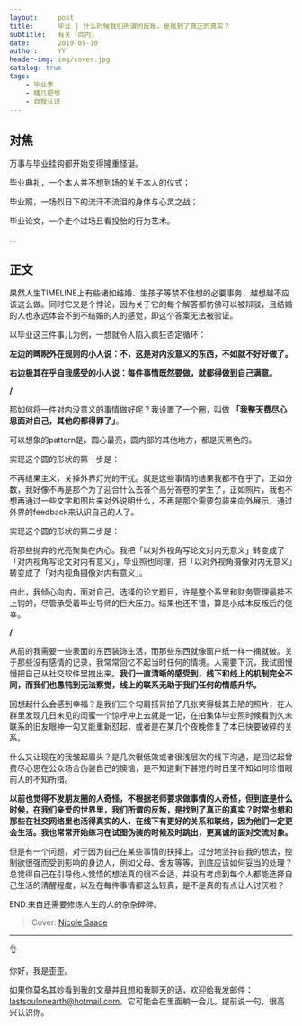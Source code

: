 ```yaml
---
layout:     post
title:      毕业 | 什么时候我们所谓的反叛，是找到了真正的真实？
subtitle:   有关「向内」
date:       2019-05-10
author:     YY
header-img: img/cover.jpg
catalog: true
tags:
    - 毕业季
    - 瞎几把想
    - 自我认识
---
```


## 对焦
万事与毕业挂钩都开始变得隆重怪诞。

毕业典礼，一个本人并不想到场的关于本人的仪式；

毕业照，一场烈日下的流汗不流泪的身体与心灵之战；

毕业论文，一个走个过场且看投胎的行为艺术。

...

## 正文

果然人生TIMELINE上有些诸如结婚、生孩子等禁不住想的必要事务，越想越不应该这么做。同时它又是个悖论，因为关于它的每个解答都仿佛可以被辩驳，且结婚的人也永远体会不到不结婚的人的感觉，即这个答案无法被验证。

以毕业这三件事儿为例，一想就令人陷入疯狂否定循环：

**左边的睥睨外在规则的小人说：不，这是对内没意义的东西，不如就不好好做了。**

**右边极其在乎自我感受的小人说：每件事情既然要做，就都得做到自己满意。**

**/**

那如何将一件对内没意义的事情做好呢？我设置了一个圈，叫做 **「我整天费尽心思面对自己，其他的都得罪了」**。

可以想象的pattern是，圆心最亮，圆内部的其他地方，都是灰黑色的。

实现这个圆的形状的第一步是：

不再结果主义，关掉外界灯光的干扰。就是这些事情的结果我都不在乎了，正如分数，我好像不再是那个为了迎合什么去答个高分答卷的学生了，正如照片，我也不想再通过一些文字和图片来对外说明什么，不再是那个需要包装来向外展示，通过外界的feedback来认识自己的人了。

实现这个圆的形状的第二步是：

将那些抛弃的光亮聚集在内心。我把「以对外视角写论文对内无意义」转变成了「对内视角写论文对内有意义」，毕业照也同理，把「以对外视角摄像对内无意义」转变成了「对内视角摄像对内有意义」。

由此，我倾心向内，面对自己。选择的论文题目，许是整个系里和财务管理最挂不上钩的，尽管承受着毕业导师的巨大压力。结果也还不错，算是小成本反叛后的侥幸。

**/**

从前的我需要一些表面的东西装饰生活，而那些东西就像窗户纸一样一捅就破。关于那些没有感情的记录，我常常回忆不起当时任何的情境。人需要下沉，我试图慢慢把自己从社交软件里拽出来。**我们一直清晰的感受到，线下和线上的机制完全不同，而我们也愚钝到无法察觉，线上的联系无助于我们任何的情感升华。**

回想起什么会感到幸福？是我们三个勾肩搭背拍了几张笑得极其丑陋的照片，在人群里发现几日未见的闺蜜一个惊呼冲上去就是一记，在拍集体毕业照时候看到久未联系的旧友眼神一勾又能重新怼起，或者是在某几个夜晚修复了本已快要破碎的关系。

什么又让现在的我皱起眉头？是几次很低效或者很浅层次的线下沟通，是回忆起曾费尽心思在公众场合伪装自己的懊恼，是不知道剩下甚短的时日里不知如何珍惜眼前人的不知所措。

**以前也觉得不发朋友圈的人奇怪，不根据老师要求做事情的人奇怪，但到底是什么时候，在我们亲爱的世界里，我们所谓的反叛，是找到了真正的真实？时常也想和那些在社交网络里也活得真实的人，在线下有更好的关系和联络，因为他们一定更会生活。我也常常开始练习在试图伪装的时候及时跳出，更真诚的面对交流对象。**

但是有一个问题，对于因为自己在某些事情的抉择上，过分地坚持自我的想法，控制欲很强而受到影响的身边人，例如父母、舍友等等，到底应该如何妥当的处理？总觉得自己在引导他人觉悟的想法真的很不合适，并没有考虑到每个人都能选择自己生活的清醒程度，以及在每件事情都这么较真，是不是真的有点让人讨厌啦？

END.来自还需要修炼人生的人的杂杂碎碎。

> Cover: [Nicole Saade](https://www.behance.net/nicoleasaade)
---

👌

你好，我是歪歪。

如果你莫名其妙看到我的文章并且想和我聊天的话，欢迎给我发邮件：lastsoulonearth@hotmail.com。它可能会在里面躺一会儿。提前说一句，很高兴认识你。


